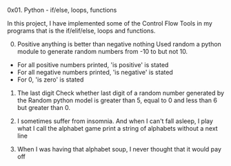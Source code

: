 0x01. Python - if/else, loops, functions

In this project, I have implemented some of the Control Flow Tools in my programs that is the if/elif/else, loops and functions.

0. Positive anything is better than negative nothing
	Used random a python module to generate random numbers from -10 to but not 10.
- For all positive numbers printed, 'is positive' is stated
- For all negative numbers printed, 'is negative' is stated
- For 0, 'is zero' is stated

1. The last digit
	Check whether last digit of a random number generated by the Random python model is greater than 5, equal to 0 and less than 6 but greater than 0.

2. I sometimes suffer from insomnia. And when I can't fall asleep, I play what I call the alphabet game
	print a string of alphabets without a next line

3. When I was having that alphabet soup, I never thought that it would pay off

